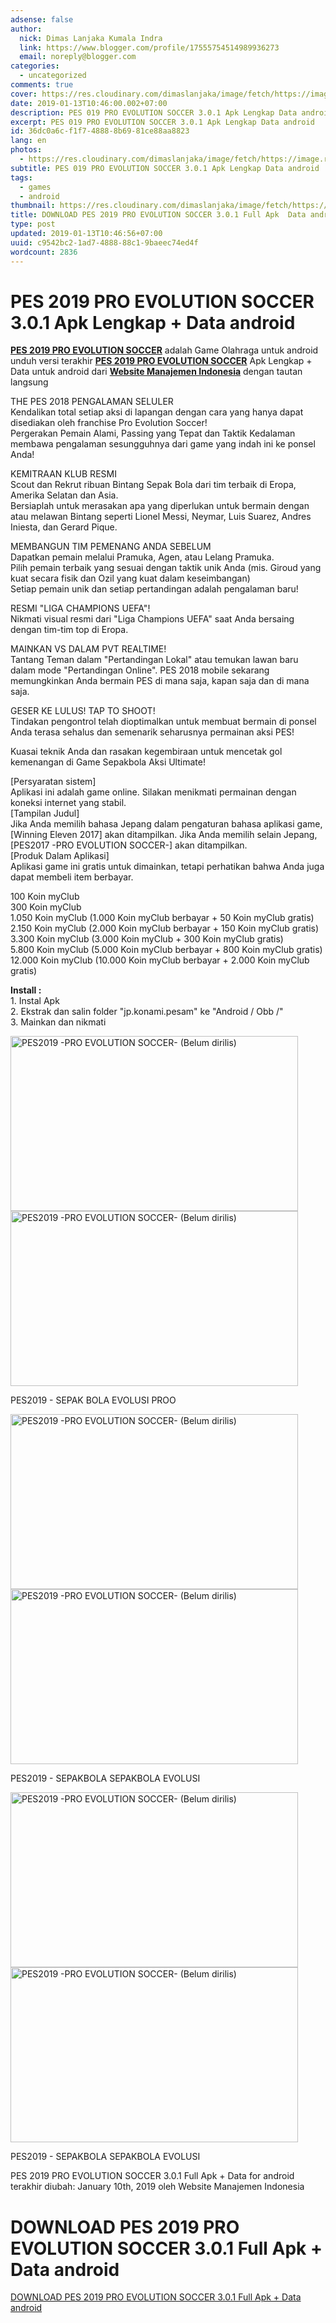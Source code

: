 ```yaml
---
adsense: false
author:
  nick: Dimas Lanjaka Kumala Indra
  link: https://www.blogger.com/profile/17555754514989936273
  email: noreply@blogger.com
categories:
  - uncategorized
comments: true
cover: https://res.cloudinary.com/dimaslanjaka/image/fetch/https://image.revdl.com/2016/pes2017-pro-evolution-soccer-unreleased-1.jpg
date: 2019-01-13T10:46:00.002+07:00
description: PES 019 PRO EVOLUTION SOCCER 3.0.1 Apk Lengkap Data android
excerpt: PES 019 PRO EVOLUTION SOCCER 3.0.1 Apk Lengkap Data android
id: 36dc0a6c-f1f7-4888-8b69-81ce88aa8823
lang: en
photos:
  - https://res.cloudinary.com/dimaslanjaka/image/fetch/https://image.revdl.com/2016/pes2017-pro-evolution-soccer-unreleased-1.jpg
subtitle: PES 019 PRO EVOLUTION SOCCER 3.0.1 Apk Lengkap Data android
tags:
  - games
  - android
thumbnail: https://res.cloudinary.com/dimaslanjaka/image/fetch/https://image.revdl.com/2016/pes2017-pro-evolution-soccer-unreleased-1.jpg
title: DOWNLOAD PES 2019 PRO EVOLUTION SOCCER 3.0.1 Full Apk  Data android
type: post
updated: 2019-01-13T10:46:56+07:00
uuid: c9542bc2-1ad7-4888-88c1-9baeec74ed4f
wordcount: 2836
---
```


<h1 for="title"> <span class="notranslate"> PES 2019 PRO EVOLUTION SOCCER 3.0.1 Apk Lengkap + Data android</span> </h1>  <div>  <div class="post_content entry-content">  <p> <span class="notranslate"> <a href="https://webmanajemen.com/" class="notranslate"><strong><span class="notranslate">PES 2019 PRO EVOLUTION SOCCER</span></strong></a> adalah Game Olahraga untuk android</span> <br><span class="notranslate"> unduh versi terakhir <strong><a href="https://webmanajemen.com/" class="notranslate"><span class="notranslate">PES 2019 PRO EVOLUTION SOCCER</span></a></strong> Apk Lengkap + Data untuk android dari <strong><a href="https://webmanajemen.com/" class="notranslate">Website Manajemen Indonesia</a></strong> dengan tautan langsung</span> </p>  <p> <span class="notranslate"> THE PES 2018 PENGALAMAN SELULER</span> <br><span class="notranslate"> Kendalikan total setiap aksi di lapangan dengan cara yang hanya dapat disediakan oleh franchise Pro Evolution Soccer!</span> <br><span class="notranslate"> Pergerakan Pemain Alami, Passing yang Tepat dan Taktik Kedalaman membawa pengalaman sesungguhnya dari game yang indah ini ke ponsel Anda!</span> </p>  <p> <span class="notranslate"> KEMITRAAN KLUB RESMI</span> <br><span class="notranslate"> Scout dan Rekrut ribuan Bintang Sepak Bola dari tim terbaik di Eropa, Amerika Selatan dan Asia.</span> <br><span class="notranslate"> Bersiaplah untuk merasakan apa yang diperlukan untuk bermain dengan atau melawan Bintang seperti Lionel Messi, Neymar, Luis Suarez, Andres Iniesta, dan Gerard Pique.</span> </p>  <p> <span class="notranslate"> MEMBANGUN TIM PEMENANG ANDA SEBELUM</span> <br><span class="notranslate"> Dapatkan pemain melalui Pramuka, Agen, atau Lelang Pramuka.</span> <br><span class="notranslate"> Pilih pemain terbaik yang sesuai dengan taktik unik Anda (mis. Giroud yang kuat secara fisik dan Ozil yang kuat dalam keseimbangan)</span> <br><span class="notranslate"> Setiap pemain unik dan setiap pertandingan adalah pengalaman baru!</span> </p>  <p> <span class="notranslate"> RESMI "LIGA CHAMPIONS UEFA"!</span> <br><span class="notranslate"> Nikmati visual resmi dari "Liga Champions UEFA" saat Anda bersaing dengan tim-tim top di Eropa.</span> </p>  <p> <span class="notranslate"> MAINKAN VS DALAM PVT REALTIME!</span> <br><span class="notranslate"> Tantang Teman dalam "Pertandingan Lokal" atau temukan lawan baru dalam mode "Pertandingan Online".</span> <span class="notranslate"> PES 2018 mobile sekarang memungkinkan Anda bermain PES di mana saja, kapan saja dan di mana saja.</span> </p>  <p> <span class="notranslate"> GESER KE LULUS!</span> <span class="notranslate"> TAP TO SHOOT!</span> <br><span class="notranslate"> Tindakan pengontrol telah dioptimalkan untuk membuat bermain di ponsel Anda terasa sehalus dan semenarik seharusnya permainan aksi PES!</span> </p>  <p> <span class="notranslate"> Kuasai teknik Anda dan rasakan kegembiraan untuk mencetak gol kemenangan di Game Sepakbola Aksi Ultimate!</span> </p>  <p> <span class="notranslate"> [Persyaratan sistem]</span> <br><span class="notranslate"> Aplikasi ini adalah game online.</span> <span class="notranslate"> Silakan menikmati permainan dengan koneksi internet yang stabil.</span> <br><span class="notranslate"> [Tampilan Judul]</span> <br><span class="notranslate"> Jika Anda memilih bahasa Jepang dalam pengaturan bahasa aplikasi game, [Winning Eleven 2017] akan ditampilkan.</span> <span class="notranslate"> Jika Anda memilih selain Jepang, [PES2017 -PRO EVOLUTION SOCCER-] akan ditampilkan.</span> <br><span class="notranslate"> [Produk Dalam Aplikasi]</span> <br><span class="notranslate"> Aplikasi game ini gratis untuk dimainkan, tetapi perhatikan bahwa Anda juga dapat membeli item berbayar.</span> </p>  <p> <span class="notranslate"> 100 Koin myClub</span> <br><span class="notranslate"> 300 Koin myClub</span> <br><span class="notranslate"> 1.050 Koin myClub (1.000 Koin myClub berbayar + 50 Koin myClub gratis)</span> <br><span class="notranslate"> 2.150 Koin myClub (2.000 Koin myClub berbayar + 150 Koin myClub gratis)</span> <br><span class="notranslate"> 3.300 Koin myClub (3.000 Koin myClub + 300 Koin myClub gratis)</span> <br><span class="notranslate"> 5.800 Koin myClub (5.000 Koin myClub berbayar + 800 Koin myClub gratis)</span> <br><span class="notranslate"> 12.000 Koin myClub (10.000 Koin myClub berbayar + 2.000 Koin myClub gratis)</span> </p>  <p> <span class="notranslate"><strong>Install :</strong></span> <br><span class="notranslate"> 1. Instal Apk</span> <br><span class="notranslate"> 2. Ekstrak dan salin folder "jp.konami.pesam" ke "Android / Obb /"</span> <br><span class="notranslate"> 3. Mainkan dan nikmati</span> </p>  <div class="wp-caption aligncenter"> <a href="https://webmanajemen.com/" class="notranslate"><img data-cfsrc="https://image.revdl.com/2016/pes2017-pro-evolution-soccer-unreleased-1.jpg" alt="PES2019 -PRO EVOLUTION SOCCER- (Belum dirilis)" width="460" height="280" src="https://res.cloudinary.com/dimaslanjaka/image/fetch/https://image.revdl.com/2016/pes2017-pro-evolution-soccer-unreleased-1.jpg"></a> <noscript><img src="https://image.revdl.com/2016/pes2017-pro-evolution-soccer-unreleased-1.jpg" alt="PES2019 -PRO EVOLUTION SOCCER- (Belum dirilis)" width="460" height="280"></noscript>  <p class="wp-caption-text"> <span class="notranslate"> PES2019 - SEPAK BOLA EVOLUSI PROO</span> </p>  </div>  <div class="wp-caption aligncenter"> <a href="https://webmanajemen.com/" class="notranslate"><img data-cfsrc="https://image.revdl.com/2016/pes2017-pro-evolution-soccer-unreleased-2.jpg" alt="PES2019 -PRO EVOLUTION SOCCER- (Belum dirilis)" width="460" height="280" src="https://res.cloudinary.com/dimaslanjaka/image/fetch/https://image.revdl.com/2016/pes2017-pro-evolution-soccer-unreleased-2.jpg"></a> <noscript><img src="https://image.revdl.com/2016/pes2017-pro-evolution-soccer-unreleased-2.jpg" alt="PES2019 -PRO EVOLUTION SOCCER- (Belum dirilis)" width="460" height="280"></noscript>  <p class="wp-caption-text"> <span class="notranslate"> PES2019 - SEPAKBOLA SEPAKBOLA EVOLUSI</span> </p>  </div>  <div class="wp-caption aligncenter"> <a href="https://webmanajemen.com/" class="notranslate"><img data-cfsrc="https://image.revdl.com/2016/pes2017-pro-evolution-soccer-unreleased-3.jpg" alt="PES2019 -PRO EVOLUTION SOCCER- (Belum dirilis)" width="460" height="280" src="https://res.cloudinary.com/dimaslanjaka/image/fetch/https://image.revdl.com/2016/pes2017-pro-evolution-soccer-unreleased-3.jpg"></a> <noscript><img src="https://image.revdl.com/2016/pes2017-pro-evolution-soccer-unreleased-3.jpg" alt="PES2019 -PRO EVOLUTION SOCCER- (Belum dirilis)" width="460" height="280"></noscript>  <p class="wp-caption-text"> <span class="notranslate"> PES2019 - SEPAKBOLA SEPAKBOLA EVOLUSI</span> </p>  </div>  <div class="hatom-extra"> <span class="notranslate"> <span class="notranslate entry-title">PES 2019 PRO EVOLUTION SOCCER 3.0.1 Full Apk + Data for android</span> terakhir diubah: <span class="notranslate updated">January 10th, 2019</span> oleh <span class="notranslate author vcard">Website Manajemen Indonesia</span></span> </div>  <div class="clear"></div>  </div>  <h1 for="title" class="notranslate">DOWNLOAD PES 2019 PRO EVOLUTION SOCCER 3.0.1 Full Apk + Data android</h1>  <div class="w3-center w3-container w3-border notranslate"> <a href="https://dimaslanjaka-storage.000webhostapp.com/revdl.php?download&amp;path=/pes2017-pro-evolution-soccer-unreleased-apk-download.html/" target="_blank" class="w3-btn w3-green" rel="noopener noreferer nofollow">DOWNLOAD PES 2019 PRO EVOLUTION SOCCER 3.0.1 Full Apk + Data android</a> </div>  </div>  <script src="https://codepen.io/dimaslanjaka/pen/aQRrbR.js"></script>